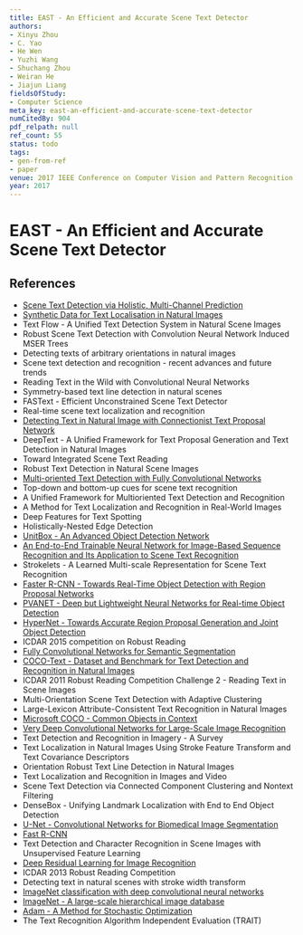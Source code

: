 ```yaml
---
title: EAST - An Efficient and Accurate Scene Text Detector
authors:
- Xinyu Zhou
- C. Yao
- He Wen
- Yuzhi Wang
- Shuchang Zhou
- Weiran He
- Jiajun Liang
fieldsOfStudy:
- Computer Science
meta_key: east-an-efficient-and-accurate-scene-text-detector
numCitedBy: 904
pdf_relpath: null
ref_count: 55
status: todo
tags:
- gen-from-ref
- paper
venue: 2017 IEEE Conference on Computer Vision and Pattern Recognition (CVPR)
year: 2017
---
```


# EAST - An Efficient and Accurate Scene Text Detector

## References

- [Scene Text Detection via Holistic, Multi-Channel Prediction](./scene-text-detection-via-holistic-multi-channel-prediction.md)
- [Synthetic Data for Text Localisation in Natural Images](./synthetic-data-for-text-localisation-in-natural-images.md)
- Text Flow - A Unified Text Detection System in Natural Scene Images
- Robust Scene Text Detection with Convolution Neural Network Induced MSER Trees
- Detecting texts of arbitrary orientations in natural images
- Scene text detection and recognition - recent advances and future trends
- Reading Text in the Wild with Convolutional Neural Networks
- Symmetry-based text line detection in natural scenes
- FASText - Efficient Unconstrained Scene Text Detector
- Real-time scene text localization and recognition
- [Detecting Text in Natural Image with Connectionist Text Proposal Network](./detecting-text-in-natural-image-with-connectionist-text-proposal-network.md)
- DeepText - A Unified Framework for Text Proposal Generation and Text Detection in Natural Images
- Toward Integrated Scene Text Reading
- Robust Text Detection in Natural Scene Images
- [Multi-oriented Text Detection with Fully Convolutional Networks](./multi-oriented-text-detection-with-fully-convolutional-networks.md)
- Top-down and bottom-up cues for scene text recognition
- A Unified Framework for Multioriented Text Detection and Recognition
- A Method for Text Localization and Recognition in Real-World Images
- Deep Features for Text Spotting
- Holistically-Nested Edge Detection
- [UnitBox - An Advanced Object Detection Network](./unitbox-an-advanced-object-detection-network.md)
- [An End-to-End Trainable Neural Network for Image-Based Sequence Recognition and Its Application to Scene Text Recognition](./an-end-to-end-trainable-neural-network-for-image-based-sequence-recognition-and-its-application-to-scene-text-recognition.md)
- Strokelets - A Learned Multi-scale Representation for Scene Text Recognition
- [Faster R-CNN - Towards Real-Time Object Detection with Region Proposal Networks](./faster-r-cnn-towards-real-time-object-detection-with-region-proposal-networks.md)
- [PVANET - Deep but Lightweight Neural Networks for Real-time Object Detection](./pvanet-deep-but-lightweight-neural-networks-for-real-time-object-detection.md)
- [HyperNet - Towards Accurate Region Proposal Generation and Joint Object Detection](./hypernet-towards-accurate-region-proposal-generation-and-joint-object-detection.md)
- ICDAR 2015 competition on Robust Reading
- [Fully Convolutional Networks for Semantic Segmentation](./fully-convolutional-networks-for-semantic-segmentation.md)
- [COCO-Text - Dataset and Benchmark for Text Detection and Recognition in Natural Images](./coco-text-dataset-and-benchmark-for-text-detection-and-recognition-in-natural-images.md)
- ICDAR 2011 Robust Reading Competition Challenge 2 - Reading Text in Scene Images
- Multi-Orientation Scene Text Detection with Adaptive Clustering
- Large-Lexicon Attribute-Consistent Text Recognition in Natural Images
- [Microsoft COCO - Common Objects in Context](./microsoft-coco-common-objects-in-context.md)
- [Very Deep Convolutional Networks for Large-Scale Image Recognition](./very-deep-convolutional-networks-for-large-scale-image-recognition.md)
- Text Detection and Recognition in Imagery - A Survey
- Text Localization in Natural Images Using Stroke Feature Transform and Text Covariance Descriptors
- Orientation Robust Text Line Detection in Natural Images
- Text Localization and Recognition in Images and Video
- Scene Text Detection via Connected Component Clustering and Nontext Filtering
- DenseBox - Unifying Landmark Localization with End to End Object Detection
- [U-Net - Convolutional Networks for Biomedical Image Segmentation](./u-net-convolutional-networks-for-biomedical-image-segmentation.md)
- [Fast R-CNN](./fast-r-cnn.md)
- Text Detection and Character Recognition in Scene Images with Unsupervised Feature Learning
- [Deep Residual Learning for Image Recognition](./deep-residual-learning-for-image-recognition.md)
- ICDAR 2013 Robust Reading Competition
- Detecting text in natural scenes with stroke width transform
- [ImageNet classification with deep convolutional neural networks](./imagenet-classification-with-deep-convolutional-neural-networks.md)
- [ImageNet - A large-scale hierarchical image database](./imagenet-a-large-scale-hierarchical-image-database.md)
- [Adam - A Method for Stochastic Optimization](./adam-a-method-for-stochastic-optimization.md)
- The Text Recognition Algorithm Independent Evaluation (TRAIT)
